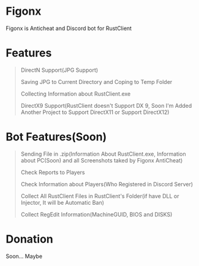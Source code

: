 # Figonx
Figonx is Anticheat and Discord bot for RustClient

# Features

> DirectN Support(JPG Support) 
> 
> Saving JPG to Current Directory and Coping to Temp Folder
> 
> Collecting Information about RustClient.exe 
> 
> DirectX9 Support(RustClient doesn't Support DX 9, Soon I'm Added Another Project to Support DirectX11 or Support DirectX12)

# Bot Features(Soon)

> Sending File in .zip(Information About RustClient.exe, Information about PC(Soon) and all Screenshots taked by Figonx AntiCheat)
> 
> Check Reports to Players
> 
> Check Information about Players(Who Registered in Discord Server)
> 
> Collect All RustClient Files in RustClient's Folder(if have DLL or Injector, It will be Automatic Ban)
> 
> Collect RegEdit Information(MachineGUID, BIOS and DISKS)

# Donation

Soon... Maybe
